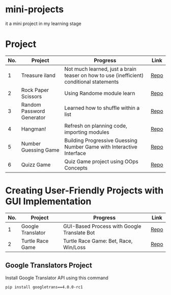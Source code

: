 # mini-projects
it a mini project in my learning stage 


# Project 
| No.  | Project                   | Progress                                                                                                              | Link                                                                                                                                                               |
|-----|---------------------------|-----------------------------------------------------------------------------------------------------------------------|--------------------------------------------------------------------------------------------------------------------------------------------------------------------|  
| 1  | Treasure iland  | Not much learned, just a brain teaser on how to use (inefficient) conditional statements                              | [Repo](https://github.com/Amit72777/mini-projects/blob/main/treasure_island.py)                                                |
| 2   | Rock Paper Scissors       | Using Randome module learn                                                                                           | [Repo](https://github.com/Amit72777/mini-projects/blob/main/rock_paper_sessior.py)                                  |
| 3   | Random Password Generator | Learned how to shuffle within a list                                                                                  | [Repo](https://github.com/Amit72777/mini-projects/blob/main/passsworld_generator.py)                                       |
| 4   | Hangman!                  | Refresh on planning code, importing modules                                                                           | [Repo](https://github.com/Amit72777/mini-projects/blob/main/hangman_game.py)|                                    
| 5  | Number Guessing Game      | Building Progressive Guessing Number Game with Interactive Interface | [Repo](https://github.com/Amit72777/mini-projects/blob/main/gessing_game.py)                                                 |
| 6  | Quizz Game                        | Quiz Game project using OOps Concepts                                                       | [Repo](https://github.com/Amit72777/mini-projects/blob/main/Quizz_Game.py)                                             |     

# Creating User-Friendly Projects with GUI Implementation 

| No.  | Project                   | Progress                                                                                                              | Link                                                                                                                                                               |
|-----|---------------------------|-----------------------------------------------------------------------------------------------------------------------|--------------------------------------------------------------------------------------------------------------------------------------------------------------------|  
| 1  | Google Translator   | GUI-Based Process with Google Translate Bot                            | [Repo](https://github.com/Amit72777/mini-projects/blob/main/googletrasnlater.py)                                                |
| 2  | Turtle Race Game    |  Turtle Race Game: Bet, Race, Win/Loss                           | [Repo](https://github.com/Amit72777/mini-projects/blob/main/Turtle_race.py)                                                |

## Google Translators Project 
Install Google Translator API using this command 

 ```
 pip install googletrans==4.0.0-rc1
 ```
